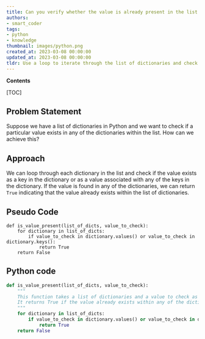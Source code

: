```yaml
---
title: Can you verify whether the value is already present in the list of dictionaries?
authors:
- smart_coder
tags:
- python
- knowledge
thumbnail: images/python.png
created_at: 2023-03-08 00:00:00
updated_at: 2023-03-08 00:00:00
tldr: Use a loop to iterate through the list of dictionaries and check if the value exists in one of the dictionaries using the `in` keyword.
---
```


**Contents**

[TOC]

## Problem Statement

Suppose we have a list of dictionaries in Python and we want to check if a particular value exists in any of the dictionaries within the list. How can we achieve this?


## Approach

We can loop through each dictionary in the list and check if the value exists as a key in the dictionary or as a value associated with any of the keys in the dictionary. If the value is found in any of the dictionaries, we can return `True` indicating that the value already exists within the list of dictionaries.


## Pseudo Code

```
def is_value_present(list_of_dicts, value_to_check):
    for dictionary in list_of_dicts:
        if value_to_check in dictionary.values() or value_to_check in dictionary.keys():
            return True
    return False
```


## Python code

```python
def is_value_present(list_of_dicts, value_to_check):
    """
    This function takes a list of dictionaries and a value to check as input parameters.
    It returns True if the value already exists within any of the dictionaries in the list, else False.
    """
    for dictionary in list_of_dicts:
        if value_to_check in dictionary.values() or value_to_check in dictionary.keys():
            return True
    return False
```
